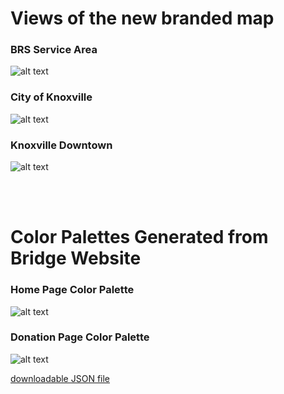 # Views of the new branded map

### BRS Service Area
![alt text](https://michaela-marincic.github.io/GIS_Portfolio_Marincic/Custom%20Google%20Map%20Materials/Highest%20Zoom%20Level.png?raw=true)


### City of Knoxville
![alt text](https://michaela-marincic.github.io/GIS_Portfolio_Marincic/Custom%20Google%20Map%20Materials/Medium%20Zoom%20Level.png?raw=true)

### Knoxville Downtown
![alt text](https://michaela-marincic.github.io/GIS_Portfolio_Marincic/Custom%20Google%20Map%20Materials/Lowest%20Zoom%20Level.png?raw=true)

<br>
<br>

# Color Palettes Generated from Bridge Website

### Home Page Color Palette
![alt text](https://michaela-marincic.github.io/GIS_Portfolio_Marincic/Custom%20Google%20Map%20Materials/Home%20Page%20Palette.png?raw=true)

### Donation Page Color Palette
![alt text](https://michaela-marincic.github.io/GIS_Portfolio_Marincic/Custom%20Google%20Map%20Materials/Donation%20Page%20Palette.png?raw=true)


[downloadable JSON file](https://michaela-marincic.github.io/GIS_Portfolio_Marincic/Custom%20Google%20Map%20Materials/Custom%20Google%20Map.json)
